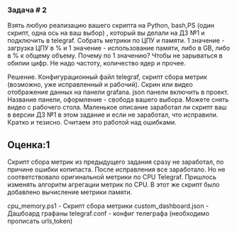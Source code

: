 ### Задача # 2 ###

Взять любую реализацию вашего скрипта на Python, bash,PS (один скрипт, одна ось на ваш выбор) , который вы делали на ДЗ №1 и подключить в telegraf. Собрать метрики по ЦПУ и памяти. 1 значение - загрузка ЦПУ в % и 1 значение - использование памяти, либо в GB, либо в % к общему объему.  Почему по 1 значению? Чтобы не зарываться в обилии цифр. Не надо частоту, количество ядер и прочее.

Решение. Конфигурационный файл telegraf, скрипт сбора метрик (возможно, уже исправленный и рабочий). Скрин или видео отображение данных на панели grafana. json панели включить в проект.  Название панели, оформление - свобода вашего выбора. Можете снять видео с рабочего стола. Маленькое описание заработал ли скрипт ваш в версии ДЗ №1 в этом задание и если не заработал, что исправили. Кратко и тезисно. Считаем это работой над ошибками.

Оценка:1
-------------------------

Скрипт сбора метрик из предыдущего задания сразу не заработал, по причине ошибки копипаста. После исправления все заработало. Но не соответствовало оригинальной метрики
по CPU Telegraf. Пришлось изменять алгоритм агрегации метрик по CPU. В этот же скрипт было добавлено вычисление метрики памяти.

cpu_memory.ps1 - Скрипт сбора метрики
custom_dashboard.json - Дашбоард графаны
telegraf.conf - конфиг телеграфа (необходимо прописать urls,token)